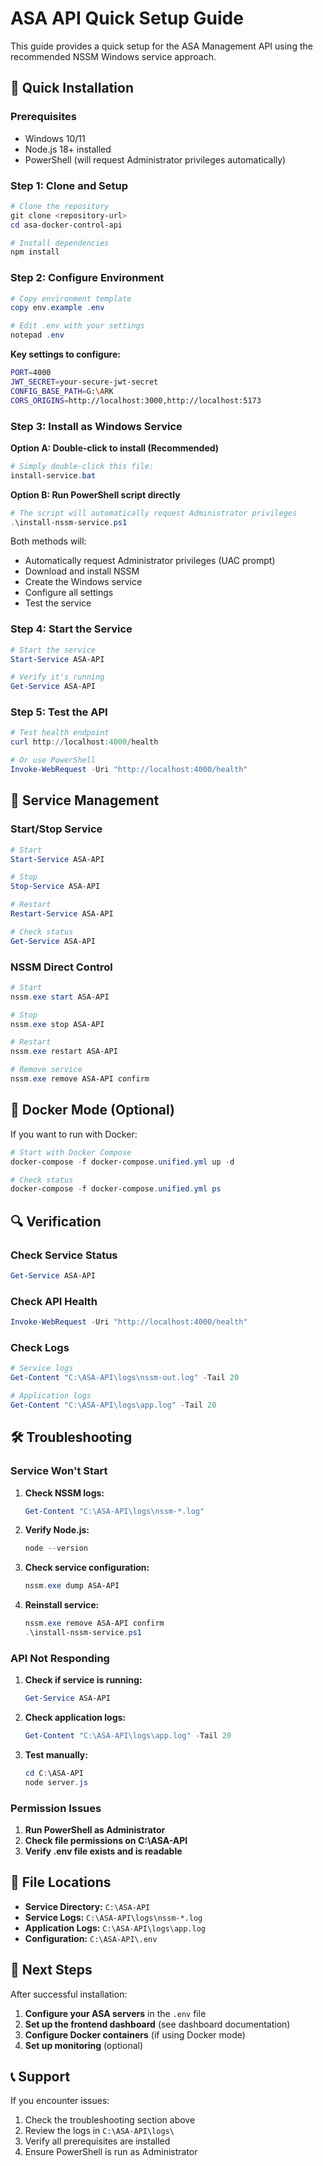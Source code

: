 # ASA API Quick Setup Guide

This guide provides a quick setup for the ASA Management API using the recommended NSSM Windows service approach.

## 🚀 Quick Installation

### Prerequisites
- Windows 10/11
- Node.js 18+ installed
- PowerShell (will request Administrator privileges automatically)

### Step 1: Clone and Setup

```powershell
# Clone the repository
git clone <repository-url>
cd asa-docker-control-api

# Install dependencies
npm install
```

### Step 2: Configure Environment

```powershell
# Copy environment template
copy env.example .env

# Edit .env with your settings
notepad .env
```

**Key settings to configure:**
```bash
PORT=4000
JWT_SECRET=your-secure-jwt-secret
CONFIG_BASE_PATH=G:\ARK
CORS_ORIGINS=http://localhost:3000,http://localhost:5173
```

### Step 3: Install as Windows Service

**Option A: Double-click to install (Recommended)**
```powershell
# Simply double-click this file:
install-service.bat
```

**Option B: Run PowerShell script directly**
```powershell
# The script will automatically request Administrator privileges
.\install-nssm-service.ps1
```

Both methods will:
- Automatically request Administrator privileges (UAC prompt)
- Download and install NSSM
- Create the Windows service
- Configure all settings
- Test the service

### Step 4: Start the Service

```powershell
# Start the service
Start-Service ASA-API

# Verify it's running
Get-Service ASA-API
```

### Step 5: Test the API

```powershell
# Test health endpoint
curl http://localhost:4000/health

# Or use PowerShell
Invoke-WebRequest -Uri "http://localhost:4000/health"
```

## 🔧 Service Management

### Start/Stop Service
```powershell
# Start
Start-Service ASA-API

# Stop
Stop-Service ASA-API

# Restart
Restart-Service ASA-API

# Check status
Get-Service ASA-API
```

### NSSM Direct Control
```powershell
# Start
nssm.exe start ASA-API

# Stop
nssm.exe stop ASA-API

# Restart
nssm.exe restart ASA-API

# Remove service
nssm.exe remove ASA-API confirm
```

## 🐳 Docker Mode (Optional)

If you want to run with Docker:

```powershell
# Start with Docker Compose
docker-compose -f docker-compose.unified.yml up -d

# Check status
docker-compose -f docker-compose.unified.yml ps
```

## 🔍 Verification

### Check Service Status
```powershell
Get-Service ASA-API
```

### Check API Health
```powershell
Invoke-WebRequest -Uri "http://localhost:4000/health"
```

### Check Logs
```powershell
# Service logs
Get-Content "C:\ASA-API\logs\nssm-out.log" -Tail 20

# Application logs
Get-Content "C:\ASA-API\logs\app.log" -Tail 20
```

## 🛠️ Troubleshooting

### Service Won't Start

1. **Check NSSM logs:**
   ```powershell
   Get-Content "C:\ASA-API\logs\nssm-*.log"
   ```

2. **Verify Node.js:**
   ```powershell
   node --version
   ```

3. **Check service configuration:**
   ```powershell
   nssm.exe dump ASA-API
   ```

4. **Reinstall service:**
   ```powershell
   nssm.exe remove ASA-API confirm
   .\install-nssm-service.ps1
   ```

### API Not Responding

1. **Check if service is running:**
   ```powershell
   Get-Service ASA-API
   ```

2. **Check application logs:**
   ```powershell
   Get-Content "C:\ASA-API\logs\app.log" -Tail 20
   ```

3. **Test manually:**
   ```powershell
   cd C:\ASA-API
   node server.js
   ```

### Permission Issues

1. **Run PowerShell as Administrator**
2. **Check file permissions on C:\ASA-API**
3. **Verify .env file exists and is readable**

## 📁 File Locations

- **Service Directory:** `C:\ASA-API`
- **Service Logs:** `C:\ASA-API\logs\nssm-*.log`
- **Application Logs:** `C:\ASA-API\logs\app.log`
- **Configuration:** `C:\ASA-API\.env`

## 🔗 Next Steps

After successful installation:

1. **Configure your ASA servers** in the `.env` file
2. **Set up the frontend dashboard** (see dashboard documentation)
3. **Configure Docker containers** (if using Docker mode)
4. **Set up monitoring** (optional)

## 📞 Support

If you encounter issues:

1. Check the troubleshooting section above
2. Review the logs in `C:\ASA-API\logs\`
3. Verify all prerequisites are installed
4. Ensure PowerShell is run as Administrator 
 